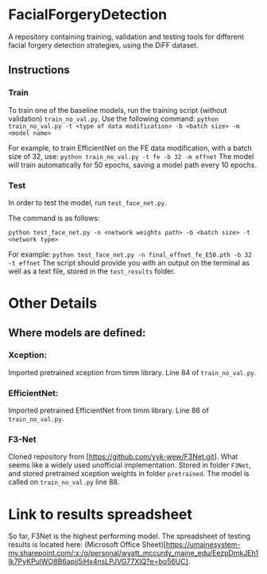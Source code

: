 # FacialForgeryDetection
A repository containing training, validation and testing tools for different facial forgery detection strategies, using the DiFF dataset.


## Instructions
### Train
To train one of the baseline models, run the training script (without validation) `train_no_val.py`.
Use the following command: `python train_no_val.py -t <type of data modification> -b <batch size> -m <model name>`

For example, to train EfficientNet on the FE data modification, with a batch size of 32, use:
`python train_no_val.py -t fe -b 32 -m effnet`
The model will train automatically for 50 epochs, saving a model path every 10 epochs. 

### Test
In order to test the model, run `test_face_net.py`.

The command is as follows: 

`python test_face_net.py -n <network weights path> -b <batch size> -t <network type>`

For example: 
`python test_face_net.py -n final_effnet_fe_E50.pth -b 32 -t effnet`
The script should provide you with an output on the terminal as well as a text file, stored in the `test_results` folder. 

# Other Details
## Where models are defined:
### Xception: 
Imported pretrained xception from timm library. Line 84 of `train_no_val.py`.
### EfficientNet: 
Imported pretrained EfficientNet from timm library. Line 86 of `train_no_val.py`.
### F3-Net
Cloned repository from [https://github.com/yyk-wew/F3Net.git]. What seems like a widely used unofficial implementation. 
Stored in folder `F3Net`, and stored pretrained xception weights in folder `pretrained`. 
The model is called on `train_no_val.py` line 88.


# Link to results spreadsheet
So far, F3Net is the highest performing model. 
The spreadsheet of testing results is located here: (Microsoft Office Sheet)[https://umainesystem-my.sharepoint.com/:x:/g/personal/wyatt_mccurdy_maine_edu/EezpDmkJEh1Ik7PyKPulWO8B6apjj5iHx4nsLPJVG77XlQ?e=bo56UC].
